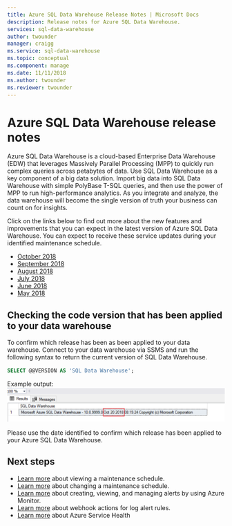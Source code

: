 ```yaml
---
title: Azure SQL Data Warehouse Release Notes | Microsoft Docs
description: Release notes for Azure SQL Data Warehouse.
services: sql-data-warehouse
author: twounder
manager: craigg
ms.service: sql-data-warehouse
ms.topic: conceptual
ms.component: manage
ms.date: 11/11/2018
ms.author: twounder
ms.reviewer: twounder
---
```


# Azure SQL Data Warehouse release notes

Azure SQL Data Warehouse is a cloud-based Enterprise Data Warehouse (EDW) that leverages Massively Parallel Processing (MPP) to quickly run complex queries across petabytes of data. Use SQL Data Warehouse as a key component of a big data solution. Import big data into SQL Data Warehouse with simple PolyBase T-SQL queries, and then use the power of MPP to run high-performance analytics. As you integrate and analyze, the data warehouse will become the single version of truth your business can count on for insights.

Click on the links below to find out more about the new features and improvements that you can expect in the latest version of Azure SQL Data Warehouse. You can expect to receive these service updates during your identified maintenance schedule.

- [October 2018](./release-notes-october-2018.md)
- [September 2018](./release-notes-september-2018.md)
- [August 2018](./release-notes-august-2018.md)
- [July 2018](./release-notes-july-2018.md)
- [June 2018](./release-notes-june-2018.md)
- [May 2018](./release-notes-may-2018.md)

## Checking the code version that has been applied to your data warehouse

To confirm which release has been as been applied to your data warehouse. Connect to your data warehouse via SSMS and run the following syntax to return the current version of SQL Data Warehouse.

```sql
SELECT @@VERSION AS 'SQL Data Warehouse';
```

Example output: 
![SQL Data Warehouse version](./media/release-notes/sql_data_warehouse_version.png)

Please use the date identified to confirm which release has been applied to your Azure SQL Data Warehouse. 


## Next steps
- [Learn more](https://docs.microsoft.com/azure/sql-data-warehouse/viewing-maintenance-schedule) about viewing a maintenance schedule. 
- [Learn more](https://docs.microsoft.com/azure/sql-data-warehouse/changing-maintenance-schedule) about changing a maintenance schedule.
- [Learn more](https://docs.microsoft.com/azure/monitoring-and-diagnostics/alert-metric) about creating, viewing, and managing alerts by using Azure Monitor.
- [Learn more](https://docs.microsoft.com/azure/monitoring-and-diagnostics/monitor-alerts-unified-log-webhook) about webhook actions for log alert rules.
- [Learn more](https://docs.microsoft.com/azure/service-health/service-health-overview) about Azure Service Health
